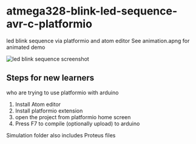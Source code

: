 # atmega328-blink-led-sequence-avr-c-platformio
led blink sequence via platformio and atom editor
See animation.apng for animated demo

![led blink sequence screenshot](https://user-images.githubusercontent.com/25716599/36721824-d5e8b72a-1bcd-11e8-86f6-e29427083d21.PNG)


## Steps for new learners
who are trying to use platformio with arduino
1. Install Atom editor
2. Install platformio extension
3. open the project from platformio home screen
4. Press F7 to compile (optionally upload) to arduino

Simulation folder also includes Proteus files

